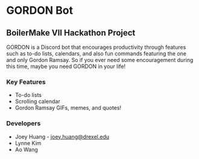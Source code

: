 # GORDON Bot
## BoilerMake VII Hackathon Project

GORDON is a Discord bot that encourages productivity through features such as to-do lists, calendars, and also fun commands featuring the one and only Gordon Ramsay.  So if you ever need some encouragement during this time, maybe you need GORDON in your life!

### Key Features
* To-do lists
* Scrolling calendar
* Gordon Ramsay GIFs, memes, and quotes!

### Developers
* Joey Huang - joey.huang@drexel.edu
* Lynne Kim
* Ao Wang
